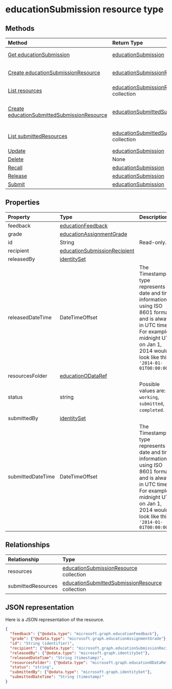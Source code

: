 # educationSubmission resource type




## Methods

| Method		   | Return Type	|Description|
|:---------------|:--------|:----------|
|[Get educationSubmission](../api/educationsubmission_get.md) | [educationSubmission](educationsubmission.md) |Read properties and relationships of educationSubmission object.|
|[Create educationSubmissionResource](../api/educationsubmission_post_resources.md) |[educationSubmissionResource](educationsubmissionresource.md)| Create a new educationSubmissionResource by posting to the resources collection.|
|[List resources](../api/educationsubmission_list_resources.md) |[educationSubmissionResource](educationsubmissionresource.md) collection| Get a educationSubmissionResource object collection.|
|[Create educationSubmittedSubmissionResource](../api/educationsubmission_post_submittedresources.md) |[educationSubmittedSubmissionResource](educationsubmittedsubmissionresource.md)| Create a new educationSubmittedSubmissionResource by posting to the submittedResources collection.|
|[List submittedResources](../api/educationsubmission_list_submittedresources.md) |[educationSubmittedSubmissionResource](educationsubmittedsubmissionresource.md) collection| Get a educationSubmittedSubmissionResource object collection.|
|[Update](../api/educationsubmission_update.md) | [educationSubmission](educationsubmission.md)	|Update educationSubmission object. |
|[Delete](../api/educationsubmission_delete.md) | None |Delete educationSubmission object. |
|[Recall](../api/educationsubmission_recall.md)|[educationSubmission](educationsubmission.md)||
|[Release](../api/educationsubmission_release.md)|[educationSubmission](educationsubmission.md)||
|[Submit](../api/educationsubmission_submit.md)|[educationSubmission](educationsubmission.md)||

## Properties
| Property	   | Type	|Description|
|:---------------|:--------|:----------|
|feedback|[educationFeedback](educationfeedback.md)||
|grade|[educationAssignmentGrade](educationassignmentgrade.md)||
|id|String| Read-only.|
|recipient|[educationSubmissionRecipient](educationsubmissionrecipient.md)||
|releasedBy|[identitySet](identityset.md)||
|releasedDateTime|DateTimeOffset|The Timestamp type represents date and time information using ISO 8601 format and is always in UTC time. For example, midnight UTC on Jan 1, 2014 would look like this: `'2014-01-01T00:00:00Z'`|
|resourcesFolder|[educationODataRef](educationodataref.md)||
|status|string| Possible values are: `working`, `submitted`, `completed`.|
|submittedBy|[identitySet](identityset.md)||
|submittedDateTime|DateTimeOffset|The Timestamp type represents date and time information using ISO 8601 format and is always in UTC time. For example, midnight UTC on Jan 1, 2014 would look like this: `'2014-01-01T00:00:00Z'`|

## Relationships
| Relationship | Type	|Description|
|:---------------|:--------|:----------|
|resources|[educationSubmissionResource](educationsubmissionresource.md) collection| Read-only. Nullable.|
|submittedResources|[educationSubmittedSubmissionResource](educationsubmittedsubmissionresource.md) collection| Read-only. Nullable.|

## JSON representation

Here is a JSON representation of the resource.

<!-- {
  "blockType": "resource",
  "optionalProperties": [

  ],
  "@odata.type": "microsoft.graph.educationSubmission"
}-->

```json
{
  "feedback": {"@odata.type": "microsoft.graph.educationFeedback"},
  "grade": {"@odata.type": "microsoft.graph.educationAssignmentGrade"},
  "id": "String (identifier)",
  "recipient": {"@odata.type": "microsoft.graph.educationSubmissionRecipient"},
  "releasedBy": {"@odata.type": "microsoft.graph.identitySet"},
  "releasedDateTime": "String (timestamp)",
  "resourcesFolder": {"@odata.type": "microsoft.graph.educationODataRef"},
  "status": "string",
  "submittedBy": {"@odata.type": "microsoft.graph.identitySet"},
  "submittedDateTime": "String (timestamp)"
}

```

<!-- uuid: 8fcb5dbc-d5aa-4681-8e31-b001d5168d79
2015-10-25 14:57:30 UTC -->
<!-- {
  "type": "#page.annotation",
  "description": "educationSubmission resource",
  "keywords": "",
  "section": "documentation",
  "tocPath": ""
}-->